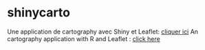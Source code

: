 # shinycarto
Une application de cartography avec Shiny et Leaflet: [cliquer ici](https://greffinmackenson.shinyapps.io/shinycarto/)
An cartography application with R and Leaflet : [click here](https://greffinmackenson.shinyapps.io/shinycarto/)


